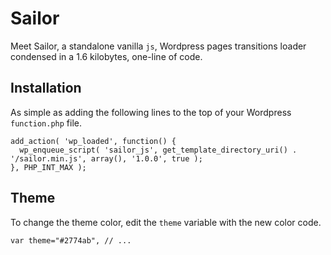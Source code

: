 # Sailor

Meet Sailor, a standalone vanilla `js`, Wordpress pages transitions loader condensed in a 1.6 kilobytes, one-line of code.

## Installation

As simple as adding the following lines to the top of your Wordpress `function.php` file.

```
add_action( 'wp_loaded', function() {
  wp_enqueue_script( 'sailor_js', get_template_directory_uri() . '/sailor.min.js', array(), '1.0.0', true );
}, PHP_INT_MAX );
```
## Theme

To change the theme color, edit the `theme` variable with the new color code.

```
var theme="#2774ab", // ...
```



